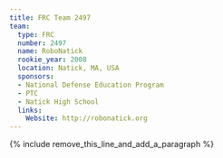 ```yaml
---
title: FRC Team 2497
team:
  type: FRC
  number: 2497
  name: RoboNatick
  rookie_year: 2008
  location: Natick, MA, USA
  sponsors:
  - National Defense Education Program
  - PTC
  - Natick High School
  links:
    Website: http://robonatick.org
---
```


{% include remove_this_line_and_add_a_paragraph %}